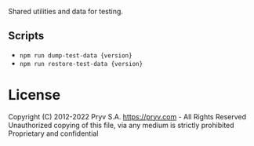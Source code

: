 Shared utilities and data for testing.

## Scripts

- `npm run dump-test-data {version}`
- `npm run restore-test-data {version}`




# License
Copyright (C) 2012-2022 Pryv S.A. https://pryv.com - All Rights Reserved
Unauthorized copying of this file, via any medium is strictly prohibited
Proprietary and confidential